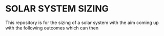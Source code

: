 # SOLAR SYSTEM SIZING
This repository is for the sizing of a solar system with the aim coming up with the following outcomes which can then 